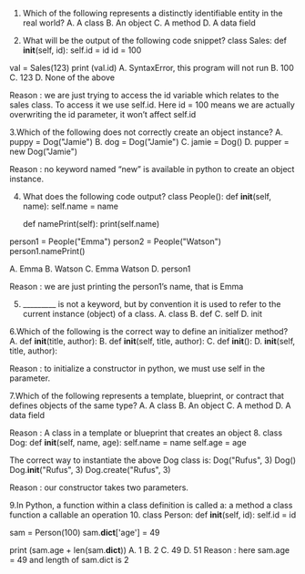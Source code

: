 1. Which of the following represents a distinctly identifiable entity in the real world?
A. A class
B. An object
C. A method
D. A data field

2. What will be the output of the following code snippet?
class Sales:
    def __init__(self, id):
        self.id = id
        id = 100

val = Sales(123)
print (val.id)
A. SyntaxError, this program will not run
B. 100
C. 123
D. None of the above

Reason : we are just trying to access the id variable which relates to the sales class. To access it we use self.id. 
Here id = 100 means we are actually overwriting the id parameter, it won’t affect self.id


3.Which of the following does not correctly create an object instance?
A. puppy = Dog("Jamie")
B. dog = Dog("Jamie")
C. jamie = Dog()
D. pupper = new Dog("Jamie")

Reason : no keyword named “new” is available in python to create an object instance.

4. What does the following code output?
class People():
    def __init__(self, name):
      self.name = name

    def namePrint(self):
      print(self.name)

  person1 = People("Emma")
  person2 = People("Watson")
  person1.namePrint()

A. Emma
B. Watson
C. Emma Watson
D. person1

Reason : we are just printing the person1’s name, that is Emma

5. _________ is not a keyword, but by convention it is used to refer to the current instance (object) of a class.
A. class
B. def
C. self
D. init

6.Which of the following is the correct way to define an initializer method?
A. def __init__(title, author):
B. def __init__(self, title, author):
C. def __init__():
D. __init__(self, title, author):

Reason : to initialize a constructor in python, we must use self in the parameter.

7.Which of the following represents a template, blueprint, or contract that defines objects of the same type?
A. A class
B. An object
C. A method
D. A data field

Reason : A class in a template or blueprint that creates an object
8. class Dog:
    def __init__(self, name, age):
        self.name = name
        self.age = age

 The correct way to instantiate the above Dog class is:
Dog("Rufus", 3)
Dog()
Dog.__init__("Rufus", 3)
Dog.create("Rufus", 3)

Reason : our constructor takes two parameters. 

9.In Python, a function within a class definition is called a:
a method
a class function
a callable
an operation
10. 
class Person:
    def __init__(self, id):
        self.id = id

sam = Person(100)
sam.__dict__['age'] = 49

print (sam.age + len(sam.__dict__))
A. 1
B. 2
C. 49
D. 51
Reason : here sam.age = 49 and length of sam.dict is 2 
